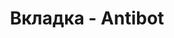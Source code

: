 ---
id: 203
title: Вкладка - Antibot
displayName: Antibot
order: 4
published: true
historyName: Antibot
historyDescription: Защита ресурса от ботнет атак
category: Сервисы
categoryName: Antibot
categoryDescription: Защита ресурса от ботнет атак
categoryOrder: 4
categoryIcon: https://img.solarspace.pro/docs/waf.svg
footerName: Antibot
footerOrder: 10
---